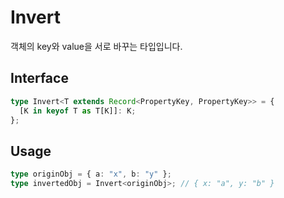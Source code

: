 # Invert

객체의 key와 value을 서로 바꾸는 타입입니다.

## Interface

```ts title="typescript"
type Invert<T extends Record<PropertyKey, PropertyKey>> = {
  [K in keyof T as T[K]]: K;
};
```

## Usage

```ts title="typescript"
type originObj = { a: "x", b: "y" };
type invertedObj = Invert<originObj>; // { x: "a", y: "b" }
``` 